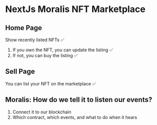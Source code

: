 # NextJs Moralis NFT Marketplace

## Home Page

Show recently listed NFTs ✅

1. If you own the NFT, you can update the listing ✅
2. If not, you can buy the listing ✅

## Sell Page

You can list your NFT on the marketplace ✅

## Moralis: How do we tell it to listen our events?

1. Connect it to our blockchain
2. Which contract, which events, and what to do when it hears
